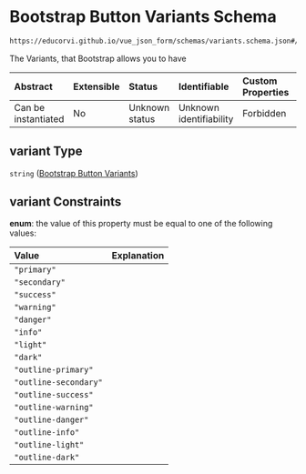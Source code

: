 # Bootstrap Button Variants Schema

```txt
https://educorvi.github.io/vue_json_form/schemas/variants.schema.json#/properties/variant
```

The Variants, that Bootstrap allows you to have

| Abstract            | Extensible | Status         | Identifiable            | Custom Properties | Additional Properties | Access Restrictions | Defined In                                                                   |
| :------------------ | :--------- | :------------- | :---------------------- | :---------------- | :-------------------- | :------------------ | :--------------------------------------------------------------------------- |
| Can be instantiated | No         | Unknown status | Unknown identifiability | Forbidden         | Allowed               | none                | [button.schema.json\*](../schemas/button.schema.json "open original schema") |

## variant Type

`string` ([Bootstrap Button Variants](button-properties-bootstrap-button-variants.md))

## variant Constraints

**enum**: the value of this property must be equal to one of the following values:

| Value                 | Explanation |
| :-------------------- | :---------- |
| `"primary"`           |             |
| `"secondary"`         |             |
| `"success"`           |             |
| `"warning"`           |             |
| `"danger"`            |             |
| `"info"`              |             |
| `"light"`             |             |
| `"dark"`              |             |
| `"outline-primary"`   |             |
| `"outline-secondary"` |             |
| `"outline-success"`   |             |
| `"outline-warning"`   |             |
| `"outline-danger"`    |             |
| `"outline-info"`      |             |
| `"outline-light"`     |             |
| `"outline-dark"`      |             |
